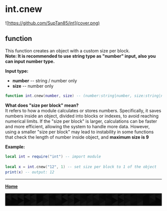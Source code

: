 # int.cnew

![https://github.com/SupTan85/int](cover.png)

## function

This function creates an object with a custom size per block.\
**Note: It is recommended to use string type as "number" input, also you can input number type.**

**Input type:**

- **number** -- string / number only
- **size** -- number only

```lua
function int.cnew(number, size) -- (number:string|number, size:string|number) For setting a size per block. **BLOCK SIZE SHOULD BE SAME WHEN CALCULATE**
```

**What does "size per block" mean?**\
It refers to how a module calculates or stores numbers. Specifically, it saves numbers inside an object, divided into blocks or indexes, to avoid reaching numerical limits. If the "size per block" is larger, calculations can be faster and more efficient, allowing the system to handle more data. However, using a smaller "size per block" may lead to instability in some functions that check the length of number inside object, and **maximum size is 9**

**Example:**

```lua
local int = require("int") -- import module

local x = int.cnew("12", 1) -- set size per block to 1 of the object
print(x) -- output: 12
```

---

[**Home**](../README.md#function--methods)

![end](image-d.png)

